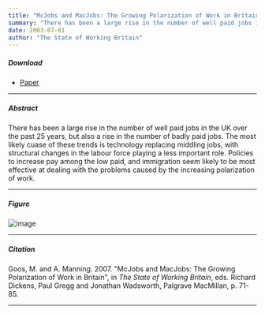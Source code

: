 ```yaml
---
title: "McJobs and MacJobs: The Growing Polarization of Work in Britain" 
summary: "There has been a large rise in the number of well paid jobs in the UK over the past 25 years, but also a rise in the number of badly paid jobs. The most likely cuase of these trends is technology replacing middling jobs, with structural changes in the labour force playing a less important role. Policies to increase pay among the low paid, and immigration seem likely to be most effective at dealing with the problems caused by the increasing polarization of work."
date: 2003-07-01
author: "The State of Working Britain"
---
```


##### Download

+ [Paper](/1.pdf)
---

##### Abstract

There has been a large rise in the number of well paid jobs in the UK over the past 25 years, but also a rise in the number of badly paid jobs. The most likely cuase of these trends is technology replacing middling jobs, with structural changes in the labour force playing a less important role. Policies to increase pay among the low paid, and immigration seem likely to be most effective at dealing with the problems caused by the increasing polarization of work.

---

##### Figure  

![image](/1-figure.png#center)

---

##### Citation

Goos, M. and A. Manning. 2007. "McJobs and MacJobs: The Growing Polarization of Work in Britain", in *The State of Working Britain*, eds. Richard Dickens, Paul Gregg and Jonathan Wadsworth, Palgrave MacMillan, p. 71-85. 

---


